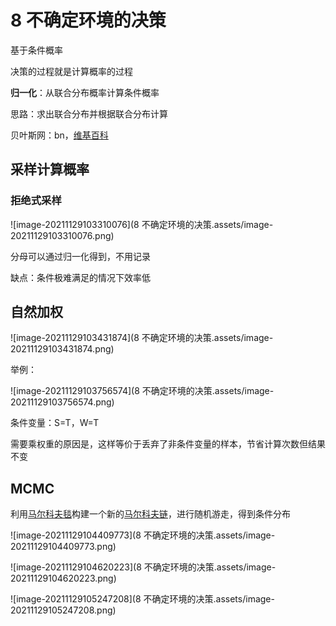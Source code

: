 # 8  不确定环境的决策

基于条件概率

决策的过程就是计算概率的过程

**归一化**：从联合分布概率计算条件概率

思路：求出联合分布并根据联合分布计算

贝叶斯网：bn，[维基百科](https://zh.wikipedia.org/wiki/%E8%B2%9D%E6%B0%8F%E7%B6%B2%E8%B7%AF)

## 采样计算概率

### 拒绝式采样

![image-20211129103310076](8 不确定环境的决策.assets/image-20211129103310076.png)

分母可以通过归一化得到，不用记录

缺点：条件极难满足的情况下效率低

## 自然加权

![image-20211129103431874](8 不确定环境的决策.assets/image-20211129103431874.png)

举例：

![image-20211129103756574](8 不确定环境的决策.assets/image-20211129103756574.png)

条件变量：S=T，W=T

需要乘权重的原因是，这样等价于丢弃了非条件变量的样本，节省计算次数但结果不变

## MCMC

利用[马尔科夫毯](https://en.wikipedia.org/wiki/Markov_blanket)构建一个新的[马尔科夫链](https://zh.wikipedia.org/wiki/%E9%A9%AC%E5%B0%94%E5%8F%AF%E5%A4%AB%E9%93%BE)，进行随机游走，得到条件分布

![image-20211129104409773](8 不确定环境的决策.assets/image-20211129104409773.png)

![image-20211129104620223](8 不确定环境的决策.assets/image-20211129104620223.png)

![image-20211129105247208](8 不确定环境的决策.assets/image-20211129105247208.png)
